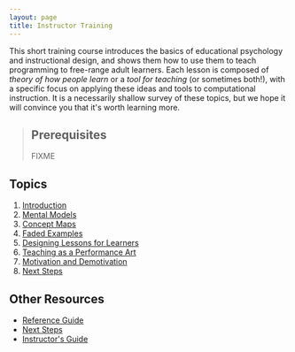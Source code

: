 ```yaml
---
layout: page
title: Instructor Training
---
```

This short training course introduces the basics of educational
psychology and instructional design, and shows them how to use them to
teach programming to free-range adult learners.  Each lesson is
composed of *theory of how people learn* or a *tool for teaching* (or
sometimes both!), with a specific focus on applying these ideas and
tools to computational instruction.  It is a necessarily shallow
survey of these topics, but we hope it will convince you that it's
worth learning more.

> ## Prerequisites
>
> FIXME

## Topics

1.  [Introduction](01-introduction.html)
2.  [Mental Models](02-models.html)
3.  [Concept Maps](03-maps.html)
4.  [Faded Examples](04-faded.html)
5.  [Designing Lessons for Learners](05-design.html)
6.  [Teaching as a Performance Art](06-performance.html)
7.  [Motivation and Demotivation](07-motivation.html)
8.  [Next Steps](08-todo.html)

## Other Resources

*   [Reference Guide](reference.html)
*   [Next Steps](discussion.html)
*   [Instructor's Guide](instructors.html)
